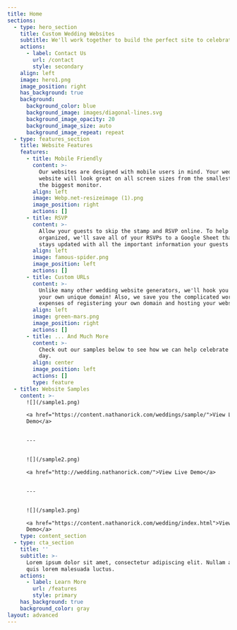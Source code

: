 ```yaml
---
title: Home
sections:
  - type: hero_section
    title: Custom Wedding Websites
    subtitle: We'll work together to build the perfect site to celebrate your big day.
    actions:
      - label: Contact Us
        url: /contact
        style: secondary
    align: left
    image: hero1.png
    image_position: right
    has_background: true
    background:
      background_color: blue
      background_image: images/diagonal-lines.svg
      background_image_opacity: 20
      background_image_size: auto
      background_image_repeat: repeat
  - type: features_section
    title: Website Features
    features:
      - title: Mobile Friendly
        content: >-
          Our websites are designed with mobile users in mind. Your wedding
          website will look great on all screen sizes from the smallest phone to
          the biggest monitor.
        align: left
        image: Webp.net-resizeimage (1).png
        image_position: right
        actions: []
      - title: RSVP
        content: >-
          Allow your guests to skip the stamp and RSVP online. To help you stay
          organized, we'll save all of your RSVPs to a Google Sheet that that
          stays updated with all the important information your guests provide.
        align: left
        image: famous-spider.png
        image_position: left
        actions: []
      - title: Custom URLs
        content: >-
          Unlike many other wedding website generators, we'll hook you up with
          your own unique domain! Also, we save you the complicated work and
          expenses of registering your own domain and hosting your website.
        align: left
        image: green-mars.png
        image_position: right
        actions: []
      - title: ... And Much More
        content: >-
          Check out our samples below to see how we can help celebrate your big
          day.
        align: center
        image_position: left
        actions: []
        type: feature
  - title: Website Samples
    content: >-
      ![](/sample1.png)

      <a href="https://content.nathanorick.com/weddings/sample/">View Live
      Demo</a>


      ---


      ![](/sample2.png)

      <a href="http://wedding.nathanorick.com/">View Live Demo</a>


      ---


      ![](/sample3.png)

      <a href="https://content.nathanorick.com/wedding/index.html">View Live
      Demo</a>
    type: content_section
  - type: cta_section
    title: ''
    subtitle: >-
      Lorem ipsum dolor sit amet, consectetur adipiscing elit. Nullam a metus
      quis lorem malesuada luctus.
    actions:
      - label: Learn More
        url: /features
        style: primary
    has_background: true
    background_color: gray
layout: advanced
---
```

